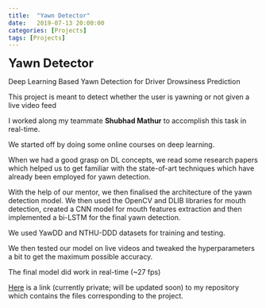 ```yaml
---
title:  "Yawn Detector"
date:   2019-07-13 20:00:00
categories: [Projects]
tags: [Projects]
---
```

<b><font size = "5">Yawn Detector</font></b>

<p>Deep Learning Based Yawn Detection for Driver Drowsiness Prediction</p>

<p>This project is meant to detect whether the user is yawning or not given a live video feed</p>

<p>I worked along my teammate <b>Shubhad Mathur</b> to accomplish this task in real-time. </p>

<p>We started off by doing some online courses on deep learning. 

When we had a good grasp on DL concepts, we read some research papers which helped us to get familiar with the state-of-art techniques which have already been employed for yawn detection. 

With the help of our mentor, we then finalised the architecture of the yawn detection model. We then used the OpenCV and DLIB libraries for mouth detection, created a CNN model for mouth features extraction and then implemented a bi-LSTM for the final yawn detection. 

We used YawDD and NTHU-DDD datasets for training and testing. 

We then tested our model on live videos and tweaked the hyperparameters a bit to get the maximum possible accuracy.</p>

<p>The final model did work in real-time (~27 fps)</p>

<p><a href ="https://github.com/iCoder0020/DL-based-Yawn-Detection">Here</a> is a link (currently private; will be updated soon) to my repository which contains the files corresponding to the project.</p>